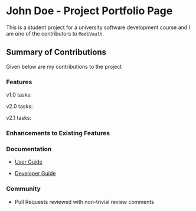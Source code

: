 # John Doe - Project Portfolio Page

This is a student project for a university software development course and I am one of the contributors to `MediVault`.

## Summary of Contributions

Given below are my contributions to the project

### Features

v1.0 tasks:

v2.0 tasks:

v2.1 tasks:

### Enhancements to Existing Features

### Documentation

- [User Guide](../UserGuide.md)

- [Developer Guide](../DeveloperGuide.md)

### Community

- Pull Requests reviewed with non-trivial review comments
